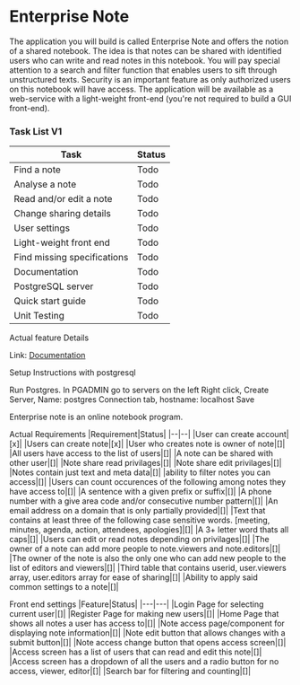 # Enterprise Note

The application you will build is called Enterprise Note and offers the notion of a shared notebook. 
The idea is that notes can be shared with identified users who can write and read notes in this notebook.
You will pay special attention to a search and filter function that enables users to sift through unstructured texts. 
Security is an important feature as only authorized users on this notebook will have access. 
The application will be available as a web-service with a light-weight front-end (you're not required to build a GUI front-end).

### Task List V1

|Task|Status|
|---|---|
|Find a note|Todo|
|Analyse a note|Todo|
|Read and/or edit a note|Todo|
|Change sharing details|Todo|
|User settings|Todo|
|Light-weight front end|Todo|
|Find missing specifications|Todo|
|Documentation|Todo|
|PostgreSQL server|Todo|
|Quick start guide|Todo|
|Unit Testing|Todo|

Actual feature Details


Link: [Documentation](https://eitonline.eit.ac.nz/pluginfile.php/2732418/mod_resource/content/1/ITPR6.518%20Enterprise%20Software%20Development%202.Project%202020.pdf)


Setup Instructions with postgresql

Run Postgres.
In PGADMIN go to servers on the left
Right click, Create Server, Name: postgres
Connection tab, hostname: localhost
Save

Enterprise note is an online notebook program.

Actual Requirements
|Requirement|Status|
|--|--|
|User can create account|[x]|
|Users can create note|[x]|
|User who creates note is owner of note|[]|
|All users have access to the list of users|[]|
|A note can be shared with other user|[]|
|Note share read privilages|[]|
|Note share edit privilages|[]|
|Notes contain just text and meta data|[]|
|ability to filter notes you can access|[]|
|Users can count occurences of the following among notes they have access to|[]|
|A sentence with a given prefix or suffix|[]|
|A phone number with a give area code and/or consecutive number pattern|[]|
|An email address on a domain that is only partially provided|[]|
|Text that contains at least three of the following case sensitive words. [meeting, minutes, agenda, action, attendees, apologies]|[]|
|A 3+ letter word thats all caps|[]|
|Users can edit or read notes depending on privilages|[]|
|The owner of a note can add more people to note.viewers and note.editors|[]|
|The owner of the note is also the only one who can add new people to the list of editors and viewers|[]|
|Third table that contains userid, user.viewers array, user.editors array for ease of sharing|[]|
|Ability to apply said common settings to a note|[]|


Front end settings
|Feature|Status|
|---|---|
|Login Page for selecting current user|[]|
|Register Page for making new users|[]|
|Home Page that shows all notes a user has access to|[]|
|Note access page/component for displaying note information|[]|
|Note edit button that allows changes with a submit button|[]|
|Note access change button that opens access screen|[]|
|Access screen has a list of users that can read and edit this note|[]|
|Access screen has a dropdown of all the users and a radio button for no access, viewer, editor|[]|
|Search bar for filtering and counting|[]|


